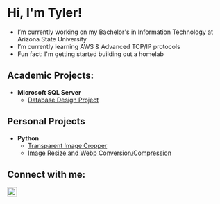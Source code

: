 <h1>Hi, I'm Tyler!</h1>

- I’m currently working on my Bachelor's in Information Technology at Arizona State University
- I’m currently learning AWS & Advanced TCP/IP protocols
- Fun fact: I'm getting started building out a homelab

<h2>Academic Projects:</h2>
    
- <b>Microsoft SQL Server</b>
  - [Database Design Project](https://github.com/tylerby10/T-SQL_Database_Design)

<!--
- <b>Amazon Web Services</b>
  - [Proj1]()
- <b>UNIX/Shell Scripting</b></br>
  - [Proj1]()
  - [Proj2]()
  ...
- <b>Web Development</b>
  - [Proj1]()
- <b>Network Engineering</b></br>
  - [Proj1]()
- <b>Project Development</b>
  - [Proj1]()
- <b>Active Directory</b></br>
  - [Proj1]()
- <b>PowerShell</b></br>
  - [Proj1]()
  - [Proj2]()
  ...
-->

<h2>Personal Projects</h2>

- <b>Python</b>
  - [Transparent Image Cropper](https://github.com/tylerby10/ImgCropper.py)
  - [Image Resize and Webp Conversion/Compression](https://github.com/tylerby10/ImgScalerCompressor.py)
<!--
- <b>Full Stack E-commerce Website (WooCommerce)</b>
  - <b>[glittermamas.com]()</b>
- <b>Homelab</b>
  - [Proj1]()
  - [Proj2]()
  ...
- <b>Linux Mint</b>
  - [Type 2 GuestOS]()
-->

<h2>Connect with me:</h2>

[<img align="left" alt="Tyler Bylund | LinkedIn" width="22px" src="https://cdn.jsdelivr.net/npm/simple-icons@v3/icons/linkedin.svg" />][linkedin]

[linkedin]: https://linkedin.com/in/tyler-bylund
<!--
- 👯 I’m looking to collaborate on ...
- 🤔 I’m looking for help with ...
- 💬 Ask me about ...
- 📫 How to reach me: ...
- 😄 Pronouns: ...
-->
